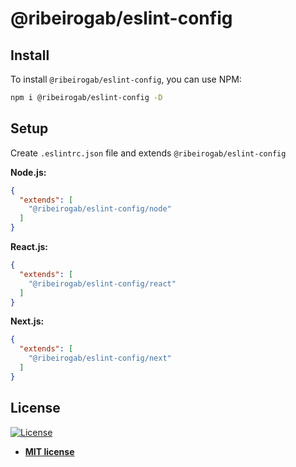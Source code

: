 # @ribeirogab/eslint-config

## Install

To install `@ribeirogab/eslint-config`, you can use NPM:

```zsh
npm i @ribeirogab/eslint-config -D
```

## Setup

Create `.eslintrc.json` file and extends `@ribeirogab/eslint-config`

**Node.js:**

```json
{
  "extends": [
    "@ribeirogab/eslint-config/node"
  ]
}
```

**React.js:**

```json
{
  "extends": [
    "@ribeirogab/eslint-config/react"
  ]
}
```

**Next.js:**

```json
{
  "extends": [
    "@ribeirogab/eslint-config/next"
  ]
}
```

## License

[![License](http://img.shields.io/:license-mit-blue.svg?style=flat-square)](http://badges.mit-license.org)

- **[MIT license](http://opensource.org/licenses/mit-license.php)**
